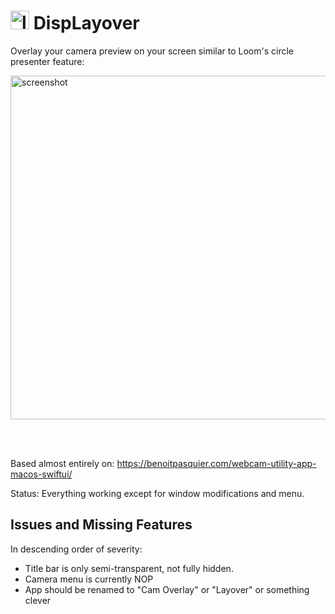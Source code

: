 # <img width="30" alt="logo" src="https://github.com/sordina/camoverlay/assets/92299/6b1faf42-6c51-4f57-9171-b1d0ba9f4774"> DispLayover 

Overlay your camera preview on your screen similar to Loom's circle presenter feature:

<img width="550" alt="screenshot" src="https://github.com/sordina/camoverlay/assets/92299/903fc091-57c3-498d-8015-a8b0e8f0f0e0">

<br><br>

Based almost entirely on: https://benoitpasquier.com/webcam-utility-app-macos-swiftui/

Status: Everything working except for window modifications and menu.

## Issues and Missing Features

In descending order of severity:

* Title bar is only semi-transparent, not fully hidden.
* Camera menu is currently NOP
* App should be renamed to "Cam Overlay" or "Layover" or something clever


